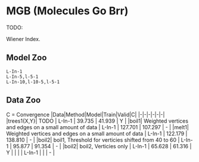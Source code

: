 # MGB (Molecules Go Brr)

TODO:

Wiener Index.

## Model Zoo

```
L-In-1
L-In-5,l-5-1
L-In-10,l-10-5,l-5-1
```

## Data Zoo

C = Convergence
|Data|Method|Model|Train|Valid|C|
|-|-|-|-|-|-|
|trees1{X,Y}| TODO | L-In-1 | 39.735 | 41.939 | Y | 
|boil1| Weighted vertices and edges on a small amount of data | L-In-1 | 127.701 | 107.297 | - |
|melt1| Weighted vertices and edges on a small amount of data | L-In-1 | 122.179 | 138.810 | - |
|boil2| boil1, Threshold for verticies shifted from 40 to 60 | L-In-1 | 95.877 | 91.354 | - |
|boil2| boil2, Verticies only | L-In-1 | 65.628 | 61.316 | Y |
| | | L-In-1 | | | - |

